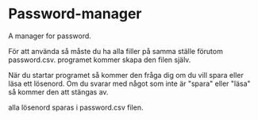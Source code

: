 # Password-manager
A manager for password.

För att använda så måste du ha alla filler på samma ställe förutom password.csv. programet kommer skapa den filen själv.

När du startar programet så kommer den fråga dig om du vill spara eller läsa ett lösenord.
Om du svarar med något som inte är "spara" eller "läsa" så kommer den att stängas av.

alla lösenord sparas i password.csv filen.
